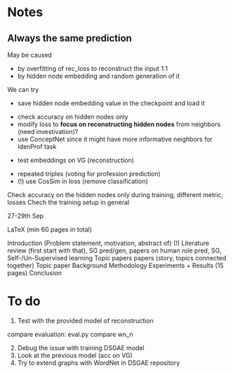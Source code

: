 # Notes

## Always the same prediction

May be caused
- by overfitting of rec_loss to reconstruct the input 1:1
- by hidden node embedding and random generation of it

We can try
+ save hidden node embedding value in the checkpoint and load it
- check accuracy on hidden nodes only
- modify loss to **focus on reconstructing hidden nodes** from neighbors (need investivation)?
- use ConceptNet since it might have more informative neighbors for IdenProf task
+ test embeddings on VG (reconstruction)
- repeated <person> <is> <profession> triples (voting for profession prediction)
- (!) use CosSim in loss (remove classification)

Check accuracy on the hidden nodes only during training, different metric, losses
Chech the training setup in general

27-29th Sep

LaTeX
(min 60 pages in total)

Introduction (Problem statement, motivation, abstract of)
(!) Literature review (first start with that), SG pred/gen, papers on human role pred, SG, Self-/Un-Supervised learning
  Topic
    papers
    papers (story, topics connected together)
  Topic
    paper
Background
Methodology
Experiments
+
Results (15 pages)
Conclusion

# To do

1. Test with the provided model of reconstruction

compare evaluation: eval.py
compare wn_n

2. Debug the issue with training DSGAE model
3. Look at the previous model (acc on VG)
4. Try to extend graphs with WordNet in DSGAE repository
